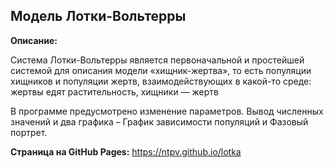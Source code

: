 ## Модель Лотки-Вольтерры 
**Описание:**

Система Лотки-Вольтерры является первоначальной и простейшей системой для описания модели
«хищник-жертва», то есть популяции хищников и популяции жертв,
взаимодействующих в какой-то среде: жертвы едят растительность, хищники
— жертв

В программе предусмотрено изменение параметров. Вывод численных значений и два графика –
График зависимости популяций и Фазовый портрет. 

**Страница на GitHub Pages:**
https://ntpv.github.io/lotka
